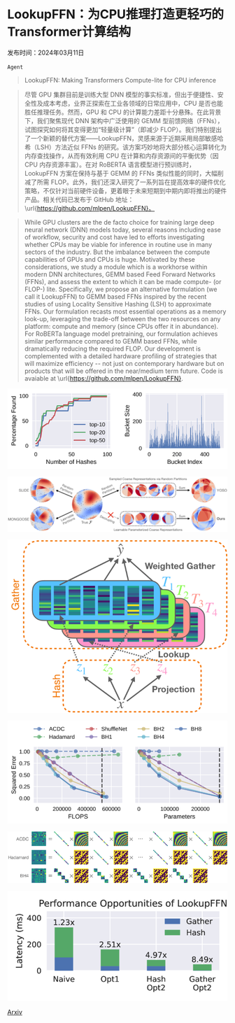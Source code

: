 # LookupFFN：为CPU推理打造更轻巧的Transformer计算结构

发布时间：2024年03月11日

`Agent`

> LookupFFN: Making Transformers Compute-lite for CPU inference

> 尽管 GPU 集群目前是训练大型 DNN 模型的事实标准，但出于便捷性、安全性及成本考虑，业界正探索在工业各领域的日常应用中，CPU 是否也能胜任推理任务。然而，GPU 和 CPU 的计算能力差距十分悬殊。在此背景下，我们聚焦现代 DNN 架构中广泛使用的 GEMM 型前馈网络（FFNs），试图探究如何将其变得更加“轻量级计算”（即减少 FLOP）。我们特别提出了一个新颖的替代方案——LookupFFN，灵感来源于近期采用局部敏感哈希（LSH）方法近似 FFNs 的研究。该方案巧妙地将大部分核心运算转化为内存查找操作，从而有效利用 CPU 在计算和内存资源间的平衡优势（因 CPU 内存资源丰富）。在对 RoBERTA 语言模型进行预训练时，LookupFFN 方案在保持与基于 GEMM 的 FFNs 类似性能的同时，大幅削减了所需 FLOP。此外，我们还深入研究了一系列旨在提高效率的硬件优化策略，不仅针对当前硬件设备，更着眼于未来短期到中期内即将推出的硬件产品。相关代码已发布于 GitHub 地址：\url{https://github.com/mlpen/LookupFFN}。

> While GPU clusters are the de facto choice for training large deep neural network (DNN) models today, several reasons including ease of workflow, security and cost have led to efforts investigating whether CPUs may be viable for inference in routine use in many sectors of the industry. But the imbalance between the compute capabilities of GPUs and CPUs is huge. Motivated by these considerations, we study a module which is a workhorse within modern DNN architectures, GEMM based Feed Forward Networks (FFNs), and assess the extent to which it can be made compute- (or FLOP-) lite. Specifically, we propose an alternative formulation (we call it LookupFFN) to GEMM based FFNs inspired by the recent studies of using Locality Sensitive Hashing (LSH) to approximate FFNs. Our formulation recasts most essential operations as a memory look-up, leveraging the trade-off between the two resources on any platform: compute and memory (since CPUs offer it in abundance). For RoBERTa language model pretraining, our formulation achieves similar performance compared to GEMM based FFNs, while dramatically reducing the required FLOP. Our development is complemented with a detailed hardware profiling of strategies that will maximize efficiency -- not just on contemporary hardware but on products that will be offered in the near/medium term future. Code is avaiable at \url{https://github.com/mlpen/LookupFFN}.

![LookupFFN：为CPU推理打造更轻巧的Transformer计算结构](../../../paper_images/2403.07221/x1.png)

![LookupFFN：为CPU推理打造更轻巧的Transformer计算结构](../../../paper_images/2403.07221/x2.png)

![LookupFFN：为CPU推理打造更轻巧的Transformer计算结构](../../../paper_images/2403.07221/x3.png)

![LookupFFN：为CPU推理打造更轻巧的Transformer计算结构](../../../paper_images/2403.07221/x4.png)

![LookupFFN：为CPU推理打造更轻巧的Transformer计算结构](../../../paper_images/2403.07221/x5.png)

![LookupFFN：为CPU推理打造更轻巧的Transformer计算结构](../../../paper_images/2403.07221/x6.png)

[Arxiv](https://arxiv.org/abs/2403.07221)